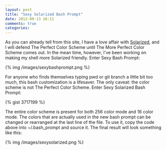 ```yaml
---
layout: post
title: "Sexy Solarized Bash Prompt"
date: 2012-09-13 16:11
comments: true
categories: 
---
```


As you can already tell from this site, I have a love affair with
[Solarized](http://ethanschoonover.com/solarized), and I will defend The
Perfect Color Scheme until The More Perfect Color Scheme comes out. In
the mean time, however, I've been working on making my shell more
Solarized friendly. Enter Sexy Bash Prompt: 

{% img /images/sexybashprompt.png %}

For anyone who finds themselves typing pwd or git branch a little bit
too much, this bash customization is a lifesaver. The only caveat: the
color scheme is not The Perfect Color Scheme. Enter Sexy Solarized Bash
Prompt:

{% gist 3717199 %} 

The entire color scheme is present for both 256 color mode and 16 color
mode. The colors that are actually used in the new bash prompt can be
changed or rearranged at the last line of the file. To use it, copy the
code above into ~/.bash_prompt and source it. The final result will look
something like this:

{% img /images/sexysolarized.png %}
